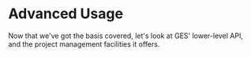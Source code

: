 # Advanced Usage

Now that we've got the basis covered, let's look at GES' lower-level API,
and the project management facilities it offers.
